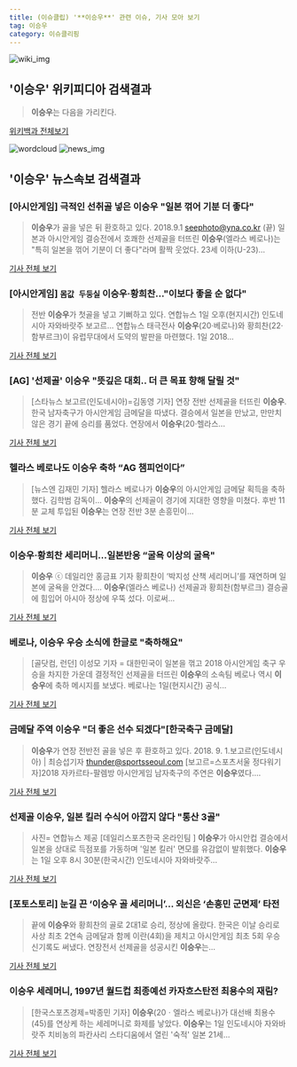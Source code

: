 ```yaml
---
title: (이슈클립) '**이승우**' 관련 이슈, 기사 모아 보기
tag: 이승우
category: 이슈클리핑
---
```

![wiki_img](https://user-images.githubusercontent.com/42597476/44503234-41136a80-a6d0-11e8-9071-6fc6418eafe4.png)
## **'**이승우**'** 위키피디아 검색결과
>**이승우**는 다음을 가리킨다.

<a href="https://ko.wikipedia.org/wiki/이승우" target="_blank">위키백과 전체보기</a>

![wordcloud](https://s3.ap-northeast-2.amazonaws.com/lyrics101-wordcloud/2018-09-02-1535816281.png)
![news_img](https://user-images.githubusercontent.com/42597476/44507050-1206f400-a6e4-11e8-8d98-7ffbfebb353f.png)
## **'**이승우**'** 뉴스속보 검색결과
### [아시안게임] 극적인 선취골 넣은 **이승우** "일본 꺾어 기분 더 좋다"

>**이승우**가 골을 넣은 뒤 환호하고 있다. 2018.9.1 seephoto@yna.co.kr (끝) 일본과 아시안게임 결승전에서 호쾌한 선제골을 터뜨린 **이승우**(엘라스 베로나)는 "특히 일본을 꺾어 기분이 더 좋다"라며 활짝 웃었다. 23세 이하(U-23)...

<a href="http://app.yonhapnews.co.kr/YNA/Basic/SNS/r.aspx?c=AKR20180901063400007&did=1195m" target="_blank">기사 전체 보기</a>

### [아시안게임] `몸값 두둥실` **이승우**·황희찬..."이보다 좋을 순 없다"

>전반 **이승우**가 첫골을 넣고 기뻐하고 있다. 연합뉴스 1일 오후(현지시간) 인도네시아 자와바랏주 보고르... 연합뉴스 태극전사 **이승우**(20·베로나)와 황희찬(22·함부르크)이 유럽무대에서 도약의 발판을 마련했다. 1일 2018...

<a href="http://www.dt.co.kr/contents.html?article_no=2018090102109919607018&ref=naver" target="_blank">기사 전체 보기</a>

### [AG] '선제골' **이승우** "뜻깊은 대회.. 더 큰 목표 향해 달릴 것"

>[스타뉴스 보고르(인도네시아)=김동영 기자] 연장 전반 선제골을 터뜨린 **이승우**. 한국 남자축구가 아시안게임 금메달을 따냈다. 결승에서 일본을 만났고, 만만치 않은 경기 끝에 승리를 품었다. 연장에서 **이승우**(20·헬라스...

<a href="http://star.mt.co.kr/stview.php?no=2018090112591433553" target="_blank">기사 전체 보기</a>

### 헬라스 베로나도 **이승우** 축하 “AG 챔피언이다”

>[뉴스엔 김재민 기자] 헬라스 베로나가 **이승우**의 아시안게임 금메달 획득을 축하했다. 김학범 감독이... **이승우**의 선제골이 경기에 지대한 영향을 미쳤다. 후반 11분 교체 투입된 **이승우**는 연장 전반 3분 손흥민이...

<a href="http://www.newsen.com/news_view.php?uid=201809020016010632" target="_blank">기사 전체 보기</a>

### **이승우**·황희찬 세리머니...일본반응 “굴욕 이상의 굴욕"

>**이승우** ⓒ 데일리안 홍금표 기자 황희찬이 ‘박지성 산책 세리머니’를 재연하며 일본에 굴욕을 안겼다.... **이승우**(엘라스 베로나) 선제골과 황희찬(함부르크) 결승골에 힘입어 아시아 정상에 우뚝 섰다. 이로써...

<a href="http://www.dailian.co.kr/news/view/736626/?sc=naver" target="_blank">기사 전체 보기</a>

### 베로나, **이승우** 우승 소식에 한글로 "축하해요"

>[골닷컴, 런던] 이성모 기자 = 대한민국이 일본을 꺾고 2018 아시안게임 축구 우승을 차지한 가운데 결정적인 선제골을 터뜨린 **이승우**의 소속팀 베로나 역시 **이승우**에 축하 메시지를 보냈다. 베로나는 1일(현지시간) 공식...

<a href="http://www.goal.com/kr" target="_blank">기사 전체 보기</a>

### 금메달 주역 **이승우** "더 좋은 선수 되겠다"[한국축구 금메달]

>**이승우**가 연장 전반전 골을 넣은 후 환호하고 있다. 2018. 9. 1.보고르(인도네시아) | 최승섭기자 thunder@sportsseoul.com [보고르=스포츠서울 정다워기자]2018 자카르타-팔렘방 아시안게임 남자축구의 주연은 **이승우**였다....

<a href="http://www.sportsseoul.com/news/read/676167" target="_blank">기사 전체 보기</a>

### 선제골 **이승우**, 일본 킬러 수식어 아깝지 않다 "통산 3골"

>사진= 연합뉴스 제공 [데일리스포츠한국 온라인팀 ] **이승우**가 아시안컵 결승에서 일본을 상대로 득점포를 가동하며 '일본 킬러' 면모를 유감없이 발휘했다. **이승우**는 1일 오후 8시 30분(한국시간) 인도네시아 자와바랏주...

<a href="http://www.dailysportshankook.co.kr/news/articleView.html?idxno=194988" target="_blank">기사 전체 보기</a>

### [포토스토리] 눈길 끈 ‘**이승우** 골 세리머니’... 외신은 ‘손흥민 군면제’ 타전

>끝에 **이승우**와 황희찬의 골로 2대1로 승리, 정상에 올랐다. 한국은 이날 승리로 사상 최초 2연속 금메달과 함께 이란(4회)을 제치고 아시안게임 최초 5회 우승 신기록도 써냈다. 연장전서 선제골을 성공시킨 **이승우**는...

<a href="http://www.newspim.com/news/view/20180902000001" target="_blank">기사 전체 보기</a>

### **이승우** 세레머니, 1997년 월드컵 최종예선 카자흐스탄전 최용수의 재림?

>[한국스포츠경제=박종민 기자] **이승우**(20ㆍ엘라스 베로나)가 대선배 최용수(45)를 연상케 하는 세레머니로 화제를 낳았다. **이승우**는 1일 인도네시아 자와바랏주 치비농의 파칸사리 스타디움에서 열린 '숙적' 일본 21세...

<a href="http://www.sporbiz.co.kr/news/articleView.html?idxno=268279" target="_blank">기사 전체 보기</a>


